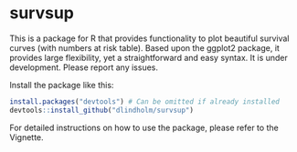 # survsup

This is a package for R that provides functionality to plot beautiful survival curves (with numbers at risk table).
Based upon the ggplot2 package, it provides large flexibility, yet a straightforward and easy syntax. It is under
development. Please report any issues. 

Install the package like this:

```r
install.packages("devtools") # Can be omitted if already installed
devtools::install_github("dlindholm/survsup")
```

For detailed instructions on how to use the package, please refer to the Vignette.
